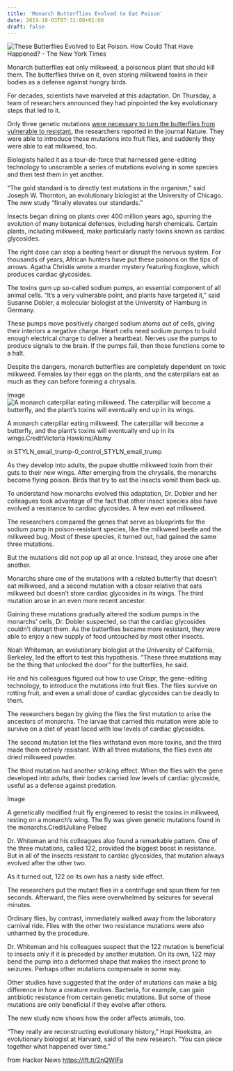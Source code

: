 ```yaml
---
title: 'Monarch Butterflies Evolved to Eat Poison'
date: 2019-10-03T07:31:00+01:00
draft: false
---
```


![](https://static01.nyt.com/images/2019/10/02/science/02SCI-MATTER-MONARCHS1/02SCI-MATTER-MONARCHS1-facebookJumbo.jpg "These Butterflies Evolved to Eat Poison. How Could That Have Happened? - The New York Times")  

Monarch butterflies eat only milkweed, a poisonous plant that should kill them. The butterflies thrive on it, even storing milkweed toxins in their bodies as a defense against hungry birds.

For decades, scientists have marveled at this adaptation. On Thursday, a team of researchers announced they had pinpointed the key evolutionary steps that led to it.

Only three genetic mutations [were necessary to turn the butterflies from vulnerable to resistant](https://www.nature.com/articles/s41586-019-1610-8), the researchers reported in the journal Nature. They were able to introduce these mutations into fruit flies, and suddenly they were able to eat milkweed, too.

Biologists hailed it as a tour-de-force that harnessed gene-editing technology to unscramble a series of mutations evolving in some species and then test them in yet another.

“The gold standard is to directly test mutations in the organism,” said Joseph W. Thornton, an evolutionary biologist at the University of Chicago. The new study “finally elevates our standards.”

Insects began dining on plants over 400 million years ago, spurring the evolution of many botanical defenses, including harsh chemicals. Certain plants, including milkweed, make particularly nasty toxins known as cardiac glycosides.

The right dose can stop a beating heart or disrupt the nervous system. For thousands of years, African hunters have put these poisons on the tips of arrows. Agatha Christie wrote a murder mystery featuring foxglove, which produces cardiac glycosides.

The toxins gum up so-called sodium pumps, an essential component of all animal cells. “It’s a very vulnerable point, and plants have targeted it,” said Susanne Dobler, a molecular biologist at the University of Hamburg in Germany.

These pumps move positively charged sodium atoms out of cells, giving their interiors a negative charge. Heart cells need sodium pumps to build enough electrical charge to deliver a heartbeat. Nerves use the pumps to produce signals to the brain. If the pumps fail, then those functions come to a halt.

Despite the dangers, monarch butterflies are completely dependent on toxic milkweed. Females lay their eggs on the plants, and the caterpillars eat as much as they can before forming a chrysalis.

Image![A monarch caterpillar eating milkweed. The caterpillar will become a butterfly, and the plant’s toxins will eventually end up in its wings.](https://static01.nyt.com/images/2019/10/02/science/02SCI-MATTER-MONARCHS2/merlin_161949570_d054b290-b509-46cf-b1ed-0d744bdf273a-articleLarge.jpg?quality=75&auto=webp&disable=upscale)

A monarch caterpillar eating milkweed. The caterpillar will become a butterfly, and the plant’s toxins will eventually end up in its wings.CreditVictoria Hawkins/Alamy

in STYLN\_email\_trump-0\_control\_STYLN\_email\_trump

As they develop into adults, the pupae shuttle milkweed toxin from their guts to their new wings. After emerging from the chrysalis, the monarchs become flying poison. Birds that try to eat the insects vomit them back up.

To understand how monarchs evolved this adaptation, Dr. Dobler and her colleagues took advantage of the fact that other insect species also have evolved a resistance to cardiac glycosides. A few even eat milkweed.

The researchers compared the genes that serve as blueprints for the sodium pump in poison-resistant species, like the milkweed beetle and the milkweed bug. Most of these species, it turned out, had gained the same three mutations.

But the mutations did not pop up all at once. Instead, they arose one after another.

Monarchs share one of the mutations with a related butterfly that doesn’t eat milkweed, and a second mutation with a closer relative that eats milkweed but doesn’t store cardiac glycosides in its wings. The third mutation arose in an even more recent ancestor.

Gaining these mutations gradually altered the sodium pumps in the monarchs’ cells, Dr. Dobler suspected, so that the cardiac glycosides couldn’t disrupt them. As the butterflies became more resistant, they were able to enjoy a new supply of food untouched by most other insects.

Noah Whiteman, an evolutionary biologist at the University of California, Berkeley, led the effort to test this hypothesis. “These three mutations may be the thing that unlocked the door” for the butterflies, he said.

He and his colleagues figured out how to use Crispr, the gene-editing technology, to introduce the mutations into fruit flies. The flies survive on rotting fruit, and even a small dose of cardiac glycosides can be deadly to them.

The researchers began by giving the flies the first mutation to arise the ancestors of monarchs. The larvae that carried this mutation were able to survive on a diet of yeast laced with low levels of cardiac glycosides.

The second mutation let the flies withstand even more toxins, and the third made them entirely resistant. With all three mutations, the flies even ate dried milkweed powder.

The third mutation had another striking effect. When the flies with the gene developed into adults, their bodies carried low levels of cardiac glycoside, useful as a defense against predation.

Image

A genetically modified fruit fly engineered to resist the toxins in milkweed, resting on a monarch’s wing. The fly was given genetic mutations found in the monarchs.CreditJuliane Pelaez

Dr. Whiteman and his colleagues also found a remarkable pattern. One of the three mutations, called 122, provided the biggest boost in resistance. But in all of the insects resistant to cardiac glycosides, that mutation always evolved after the other two.

As it turned out, 122 on its own has a nasty side effect.

The researchers put the mutant flies in a centrifuge and spun them for ten seconds. Afterward, the flies were overwhelmed by seizures for several minutes.

Ordinary flies, by contrast, immediately walked away from the laboratory carnival ride. Flies with the other two resistance mutations were also unharmed by the procedure.

Dr. Whiteman and his colleagues suspect that the 122 mutation is beneficial to insects only if it is preceded by another mutation. On its own, 122 may bend the pump into a deformed shape that makes the insect prone to seizures. Perhaps other mutations compensate in some way.

Other studies have suggested that the order of mutations can make a big difference in how a creature evolves. Bacteria, for example, can gain antibiotic resistance from certain genetic mutations. But some of those mutations are only beneficial if they evolve after others.

The new study now shows how the order affects animals, too.

“They really are reconstructing evolutionary history,” Hopi Hoekstra, an evolutionary biologist at Harvard, said of the new research. “You can piece together what happened over time.”

  
  
from Hacker News https://ift.tt/2nQWIFa
